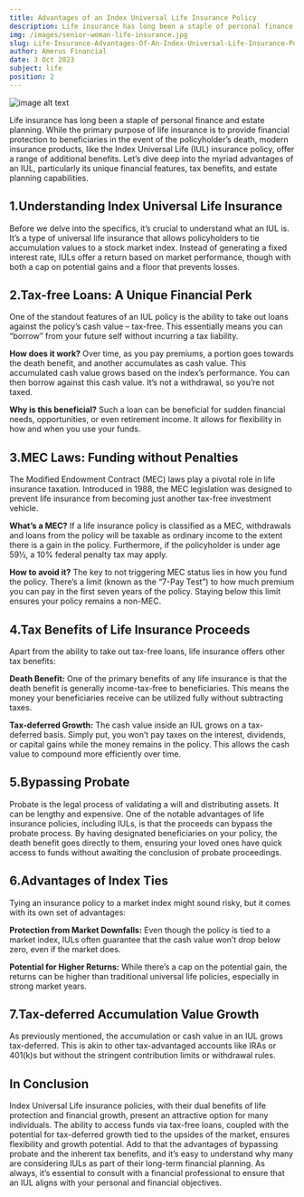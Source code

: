 ```yaml
---
title: Advantages of an Index Universal Life Insurance Policy
description: Life insurance has long been a staple of personal finance and estate planning. While the primary purpose of life insurance is to provide financial protection to beneficiaries in the event of the policyholder’s death, modern insurance products, like the Index Universal Life (IUL) insurance policy, offer a range of additional benefits
img: /images/senior-woman-life-insurance.jpg
slug: Life-Insurance-Advantages-Of-An-Index-Universal-Life-Insurance-Policy
author: Amerus Financial
date: 3 Oct 2023
subject: life
position: 2
---
```


![image alt text](/images/senior-woman-life-insurance.jpg)

Life insurance has long been a staple of personal finance and estate planning. While the primary purpose of life insurance is to provide financial protection to beneficiaries in the event of the policyholder’s death, modern insurance products, like the Index Universal Life (IUL) insurance policy, offer a range of additional benefits. Let’s dive deep into the myriad advantages of an IUL, particularly its unique financial features, tax benefits, and estate planning capabilities.

## 1.Understanding Index Universal Life Insurance

Before we delve into the specifics, it’s crucial to understand what an IUL is. It’s a type of universal life insurance that allows policyholders to tie accumulation values to a stock market index. Instead of generating a fixed interest rate, IULs offer a return based on market performance, though with both a cap on potential gains and a floor that prevents losses.

## 2.Tax-free Loans: A Unique Financial Perk

One of the standout features of an IUL policy is the ability to take out loans against the policy’s cash value – tax-free. This essentially means you can “borrow” from your future self without incurring a tax liability.

**How does it work?** Over time, as you pay premiums, a portion goes towards the death benefit, and another accumulates as cash value. This accumulated cash value grows based on the index’s performance. You can then borrow against this cash value. It’s not a withdrawal, so you’re not taxed.

**Why is this beneficial?** Such a loan can be beneficial for sudden financial needs, opportunities, or even retirement income. It allows for flexibility in how and when you use your funds.

## 3.MEC Laws: Funding without Penalties

The Modified Endowment Contract (MEC) laws play a pivotal role in life insurance taxation. Introduced in 1988, the MEC legislation was designed to prevent life insurance from becoming just another tax-free investment vehicle.

**What’s a MEC?** If a life insurance policy is classified as a MEC, withdrawals and loans from the policy will be taxable as ordinary income to the extent there is a gain in the policy. Furthermore, if the policyholder is under age 59½, a 10% federal penalty tax may apply.

**How to avoid it?** The key to not triggering MEC status lies in how you fund the policy. There’s a limit (known as the “7-Pay Test”) to how much premium you can pay in the first seven years of the policy. Staying below this limit ensures your policy remains a non-MEC.

## 4.Tax Benefits of Life Insurance Proceeds

Apart from the ability to take out tax-free loans, life insurance offers other tax benefits:

**Death Benefit:** One of the primary benefits of any life insurance is that the death benefit is generally income-tax-free to beneficiaries. This means the money your beneficiaries receive can be utilized fully without subtracting taxes.

**Tax-deferred Growth:** The cash value inside an IUL grows on a tax-deferred basis. Simply put, you won’t pay taxes on the interest, dividends, or capital gains while the money remains in the policy. This allows the cash value to compound more efficiently over time.

## 5.Bypassing Probate

Probate is the legal process of validating a will and distributing assets. It can be lengthy and expensive. One of the notable advantages of life insurance policies, including IULs, is that the proceeds can bypass the probate process. By having designated beneficiaries on your policy, the death benefit goes directly to them, ensuring your loved ones have quick access to funds without awaiting the conclusion of probate proceedings.

## 6.Advantages of Index Ties

Tying an insurance policy to a market index might sound risky, but it comes with its own set of advantages:

**Protection from Market Downfalls:** Even though the policy is tied to a market index, IULs often guarantee that the cash value won’t drop below zero, even if the market does.

**Potential for Higher Returns:** While there’s a cap on the potential gain, the returns can be higher than traditional universal life policies, especially in strong market years.

## 7.Tax-deferred Accumulation Value Growth

As previously mentioned, the accumulation or cash value in an IUL grows tax-deferred. This is akin to other tax-advantaged accounts like IRAs or 401(k)s but without the stringent contribution limits or withdrawal rules.

## In Conclusion

Index Universal Life insurance policies, with their dual benefits of life protection and financial growth, present an attractive option for many individuals. The ability to access funds via tax-free loans, coupled with the potential for tax-deferred growth tied to the upsides of the market, ensures flexibility and growth potential. Add to that the advantages of bypassing probate and the inherent tax benefits, and it’s easy to understand why many are considering IULs as part of their long-term financial planning. As always, it’s essential to consult with a financial professional to ensure that an IUL aligns with your personal and financial objectives.

